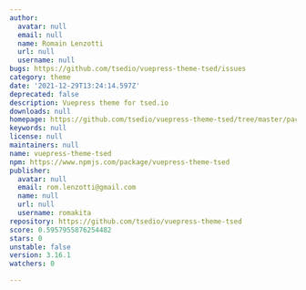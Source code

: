 ```yaml
---
author:
  avatar: null
  email: null
  name: Romain Lenzotti
  url: null
  username: null
bugs: https://github.com/tsedio/vuepress-theme-tsed/issues
category: theme
date: '2021-12-29T13:24:14.597Z'
deprecated: false
description: Vuepress theme for tsed.io
downloads: null
homepage: https://github.com/tsedio/vuepress-theme-tsed/tree/master/packages/vuepress-theme-tsed
keywords: null
license: null
maintainers: null
name: vuepress-theme-tsed
npm: https://www.npmjs.com/package/vuepress-theme-tsed
publisher:
  avatar: null
  email: rom.lenzotti@gmail.com
  name: null
  url: null
  username: romakita
repository: https://github.com/tsedio/vuepress-theme-tsed
score: 0.5957955876254482
stars: 0
unstable: false
version: 3.16.1
watchers: 0

---
```



